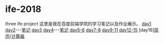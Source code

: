 # ife-2018
three ife project
这里是我在百度前端学院的学习笔记以及作业展示。
[day1](http://freeheart.xyz/ife-2018/base/day1/notes1.txt)
[day2](http://freeheart.xyz/ife-2018/base/day2/resume.html)---[笔记](http://freeheart.xyz/ife-2018/base/day2/notes.txt)
[day3](http://freeheart.xyz/ife-2018/base/day3/first.html)
[day4](http://freeheart.xyz/ife-2018/base/day4/resume.html)---[笔记](http://freeheart.xyz/ife-2018/base/day4/clearkongge.html#)
[day5-6](http://freeheart.xyz/ife-2018/base/day5-6/resume.html)
[day7-8](http://freeheart.xyz/ife-2018/base/day7-8/)
[day9-11](http://freeheart.xyz/ife-2018/base/day9-11/)
[day12-15](http://freeheart.xyz/ife-2018/base/day12-15/)
[day16][简历](http://freeheart.xyz/ife-2018/base/day16)/[计算器](http://freeheart.xyz/ife-2018/base/day16/calc.html)
